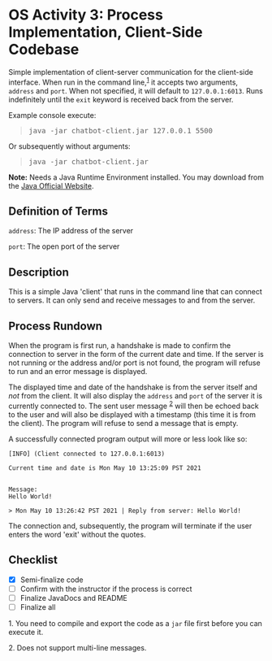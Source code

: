 OS Activity 3: Process Implementation, Client-Side Codebase
=========================

Simple implementation of client-server communication for the client-side interface. When run in the command line,<sup>[1](#fn-jarfile)</sup> it accepts two arguments, `address` and `port`. When not specified, it will default to `127.0.0.1:6013`. Runs indefinitely until the `exit` keyword is received back from the server.

Example console execute: 

<blockquote>
<pre>
java -jar chatbot-client.jar 127.0.0.1 5500
</pre>
</blockquote>

Or subsequently without arguments: 

<blockquote>
<pre>
java -jar chatbot-client.jar
</pre>
</blockquote>

**Note:** Needs a Java Runtime Environment installed. You may download from the [Java Official Website](https://www.java.com/en/download/).

## Definition of Terms
`address`: The IP address of the server

`port`: The open port of the server 

## Description
This is a simple Java 'client' that runs in the command line that can connect to servers. It can only send and receive messages to and from the server.

## Process Rundown
When the program is first run, a handshake is made to confirm the connection to server in the form of the current date and time. If the server is not running or the address and/or port is not found, the program will refuse to run and an error message is displayed.

The displayed time and date of the handshake is from the server itself and *not* from the client. It will also display the `address` and `port` of the server it is currently connected to. The sent user message <sup>[2](#fn-nl)</sup> will then be echoed back to the user and will also be displayed with a timestamp (this time it is from the client). The program will refuse to send a message that is empty.

A successfully connected program output will more or less look like so:

```
[INFO] (Client connected to 127.0.0.1:6013)

Current time and date is Mon May 10 13:25:09 PST 2021


Message:
Hello World!

> Mon May 10 13:26:42 PST 2021 | Reply from server: Hello World!
```

The connection and, subsequently, the program will terminate if the user enters the word 'exit' without the quotes.

## Checklist
- [x] Semi-finalize code
- [ ] Confirm with the instructor if the process is correct
- [ ] Finalize JavaDocs and README
- [ ] Finalize all

<a name="fn-jarfile">1</a>. You need to compile and export the code as a `jar` file first before you can execute it.

<a name="fn-nl">2</a>. Does not support multi-line messages.